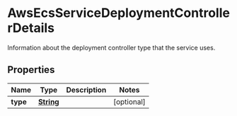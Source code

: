 

# AwsEcsServiceDeploymentControllerDetails

Information about the deployment controller type that the service uses.

## Properties

| Name | Type | Description | Notes |
|------------ | ------------- | ------------- | -------------|
|**type** | [**String**](String.md) |  |  [optional] |



